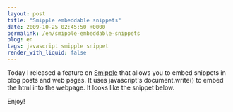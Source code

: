 ```yaml
---
layout: post
title: "Smipple embeddable snippets"
date: 2009-10-25 02:45:50 +0000
permalink: /en/smipple-embeddable-snippets
blog: en
tags: javascript smipple snippet
render_with_liquid: false
---
```


<!-- textlint-disable rousseau -->

<p>Today I released a feature on <a href="http://www.smipple.net">Smipple</a> that allows you to embed snippets in blog posts and web pages. It uses javascript&apos;s document.write() to embed the html into the webpage. It looks like the snippet below.</p>

<script type="text/javascript" src="http://www.smipple.net/embed/qvTFG40hEJoG1Npf"></script>

<p>Enjoy!</p>

<!-- textlint-enable rousseau -->
